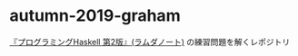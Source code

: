 # autumn-2019-graham
[『プログラミングHaskell 第2版』(ラムダノート)](https://www.lambdanote.com/collections/haskell/products/haskell) の練習問題を解くレポジトリ
